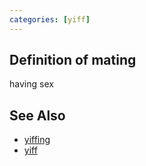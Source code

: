 ```yaml
---
categories: [yiff]
---
```

## Definition of mating

having sex

## See Also

- [yiffing](./yiffing)
- [yiff](./yiff)
